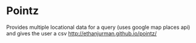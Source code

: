 Pointz
======

Provides multiple locational data for a query (uses google map places api) and gives the user a csv
http://ethanjurman.github.io/pointz/

